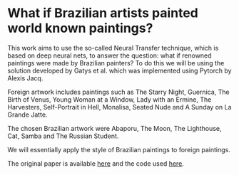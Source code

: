 # What if Brazilian artists painted world known paintings? 

This work aims to use the so-called Neural Transfer technique, which is based on deep neural nets, to answer the question: what if renowned paintings were made by Brazilian painters?
To do this we will be using the solution developed by Gatys et al. which was implemented using Pytorch by Alexis Jacq.

Foreign artwork includes paintings such as The Starry Night, Guernica, The Birth of Venus, Young Woman at a Window, Lady with an Ermine, The Harvesters, Self-Portrait in Hell, Monalisa,  Seated Nude and A Sunday on La Grande Jatte.

The chosen Brazilian artwork were Abaporu, The Moon, The Lighthouse, Cat, Samba and The Russian Student.

We will essentially apply the style of Brazilian paintings to foreign paintings.

The original paper is available [here](https://arxiv.org/abs/1508.06576) and the code used [here](https://pytorch.org/tutorials/advanced/neural_style_tutorial.html).